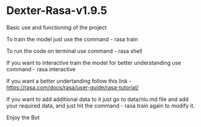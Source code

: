 # Dexter-Rasa-v1.9.5
Basic use and functioning of the project

To train the model just use the command - rasa train

To run the code on terminal use command - rasa shell

If you want to interactive train the model for better understanding use command - rasa interactive

If you want a better undertanding follow this link - https://rasa.com/docs/rasa/user-guide/rasa-tutorial/

If you want to add additional data to it just go to data/nlu.md file and add your required data, and just hit the command - rasa train again to modify it.

Enjoy the Bot

